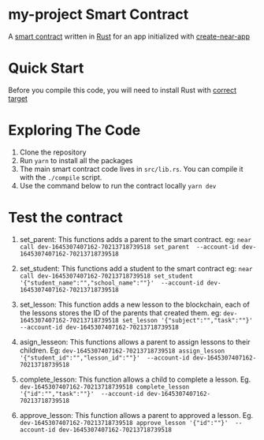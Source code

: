 my-project Smart Contract
==================

A [smart contract] written in [Rust] for an app initialized with [create-near-app]


Quick Start
===========

Before you compile this code, you will need to install Rust with [correct target]


Exploring The Code
==================
1. Clone the repository
2. Run `yarn` to install all the packages
3. The main smart contract code lives in `src/lib.rs`. You can compile it with
   the `./compile` script.
4. Use the command below to run the contract locally `yarn dev`


  [smart contract]: https://docs.near.org/docs/develop/contracts/overview
  [Rust]: https://www.rust-lang.org/
  [create-near-app]: https://github.com/near/create-near-app
  [correct target]: https://github.com/near/near-sdk-rs#pre-requisites
  [cargo]: https://doc.rust-lang.org/book/ch01-03-hello-cargo.html


Test the contract
==================

 1. set_parent: This functions adds a parent to the smart contract. eg: `near call dev-1645307407162-70213718739518 set_parent  --account-id dev-1645307407162-70213718739518`

 2. set_student: This functions add a student to the smart contract eg: `near call dev-1645307407162-70213718739518 set_student '{"student_name":"","school_name":""}'  --account-id dev-1645307407162-70213718739518`

 3. set_lesson: This function adds a new lesson to the blockchain, each of the lessons stores the ID of the parents that created them. eg: `dev-1645307407162-70213718739518 set_lesson '{"subject":"","task":""}'  --account-id dev-1645307407162-70213718739518`

 4. asign_lesseon: This functions allows a parent to assign lessons to their children. Eg: `dev-1645307407162-70213718739518 assign_lesson '{"student_id":"","lesson_id":""}'  --account-id dev-1645307407162-70213718739518`

 5. complete_lesson: This function allows a child to complete a lesson. Eg. `dev-1645307407162-70213718739518 complete_lesson '{"id":"","task":""}'  --account-id dev-1645307407162-70213718739518`

 6. approve_lesson: This function allows a parent to approved a lesson. Eg. `dev-1645307407162-70213718739518 approve_lesson '{"id":""}'  --account-id dev-1645307407162-70213718739518`